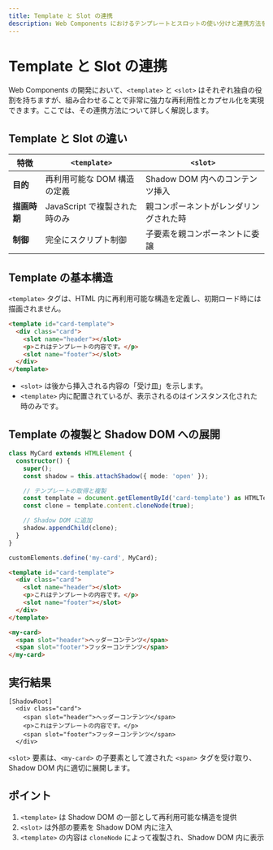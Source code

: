```yaml
---
title: Template と Slot の連携
description: Web Components におけるテンプレートとスロットの使い分けと連携方法を解説。再利用性とカプセル化を高める設計を学びます。
---
```


# Template と Slot の連携

Web Components の開発において、`<template>` と `<slot>` はそれぞれ独自の役割を持ちますが、組み合わせることで非常に強力な再利用性とカプセル化を実現できます。ここでは、その連携方法について詳しく解説します。

## Template と Slot の違い

| 特徴             | `<template>`                      | `<slot>`                         |
|------------------|----------------------------------|----------------------------------|
| **目的**        | 再利用可能な DOM 構造の定義       | Shadow DOM 内へのコンテンツ挿入  |
| **描画時期**    | JavaScript で複製された時のみ     | 親コンポーネントがレンダリングされた時 |
| **制御**        | 完全にスクリプト制御              | 子要素を親コンポーネントに委譲    |

## Template の基本構造

`<template>` タグは、HTML 内に再利用可能な構造を定義し、初期ロード時には描画されません。

```html
<template id="card-template">
  <div class="card">
    <slot name="header"></slot>
    <p>これはテンプレートの内容です。</p>
    <slot name="footer"></slot>
  </div>
</template>
```

- `<slot>` は後から挿入される内容の「受け皿」を示します。
- `<template>` 内に配置されているが、表示されるのはインスタンス化された時のみです。

## Template の複製と Shadow DOM への展開

```ts
class MyCard extends HTMLElement {
  constructor() {
    super();
    const shadow = this.attachShadow({ mode: 'open' });

    // テンプレートの取得と複製
    const template = document.getElementById('card-template') as HTMLTemplateElement;
    const clone = template.content.cloneNode(true);

    // Shadow DOM に追加
    shadow.appendChild(clone);
  }
}

customElements.define('my-card', MyCard);
```

```html
<template id="card-template">
  <div class="card">
    <slot name="header"></slot>
    <p>これはテンプレートの内容です。</p>
    <slot name="footer"></slot>
  </div>
</template>

<my-card>
  <span slot="header">ヘッダーコンテンツ</span>
  <span slot="footer">フッターコンテンツ</span>
</my-card>
```

## 実行結果
```
[ShadowRoot]
  <div class="card">
    <span slot="header">ヘッダーコンテンツ</span>
    <p>これはテンプレートの内容です。</p>
    <span slot="footer">フッターコンテンツ</span>
  </div>
```

`<slot>` 要素は、`<my-card>` の子要素として渡された `<span>` タグを受け取り、Shadow DOM 内に適切に展開します。

## ポイント
1. `<template>` は Shadow DOM の一部として再利用可能な構造を提供
2. `<slot>` は外部の要素を Shadow DOM 内に注入
3. `<template>` の内容は `cloneNode` によって複製され、Shadow DOM 内に表示

